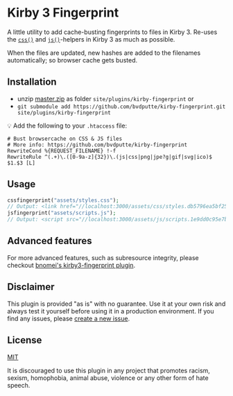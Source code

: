 # Kirby 3 Fingerprint

A little utility to add cache-busting fingerprints to files in Kirby 3.
Re-uses the [`css()`](https://getkirby.com/docs/reference/templates/helpers/css) and [`js()`](https://getkirby.com/docs/reference/templates/helpers/js)-helpers in Kirby 3 as much as possible.

When the files are updated, new hashes are added to the filenames automatically; so browser cache gets busted.

## Installation

- unzip [master.zip](https://github.com/bvdputte/kirby-fingerprint/archive/master.zip) as folder `site/plugins/kirby-fingerprint` or
- `git submodule add https://github.com/bvdputte/kirby-fingerprint.git site/plugins/kirby-fingerprint`

💡 Add the following to your `.htaccess` file:

```
# Bust browsercache on CSS & JS files
# More info: https://github.com/bvdputte/kirby-fingerprint
RewriteCond %{REQUEST_FILENAME} !-f
RewriteRule ^(.+)\.([0-9a-z]{32})\.(js|css|png|jpe?g|gif|svg|ico)$ $1.$3 [L]
```

## Usage

```php
cssfingerprint("assets/styles.css");
// Output: <link href="//localhost:3000/assets/css/styles.db5796ea5bf253bb7be3526eb083e068.css" rel="stylesheet">
jsfingerprint("assets/scripts.js");
// Output: <script src="//localhost:3000/assets/js/scripts.1e9dd0c95e7b12ce96729501c7585deb.js"></script>
```

## Advanced features

For more advanced features, such as subresource integrity, please checkout [bnomei's kirby3-fingerprint plugin](https://github.com/bnomei/kirby3-fingerprint).

## Disclaimer

This plugin is provided "as is" with no guarantee. Use it at your own risk and always test it yourself before using it in a production environment. If you find any issues, please [create a new issue](https://github.com/bvdputte/kirby-fingerprint/issues/new).

## License

[MIT](https://opensource.org/licenses/MIT)

It is discouraged to use this plugin in any project that promotes racism, sexism, homophobia, animal abuse, violence or any other form of hate speech.